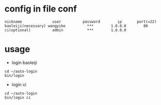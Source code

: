 # config in file conf

```
nickname              user          password        ip       port(=22)
baoleiji(necessary) wangyike          ***        1.0.0.0        80
ci(optional)          admin           ***        1.0.0.0        
```

# usage
* login baoleiji

```shell
cd ~/auto-login
bin/login
```

* login ci

```shell
cd ~/auto-login
bin/login ci
```
